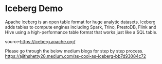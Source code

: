 # Iceberg Demo

Apache Iceberg is an open table format for huge analytic datasets. Iceberg adds tables to compute engines including Spark, Trino, PrestoDB, Flink and Hive using a high-performance table format that works just like a SQL table.

source:https://iceberg.apache.org/

Please go through the below medium blogs for step by step process.
https://ajithshetty28.medium.com/as-cool-as-iceberg-bb7d93084c72

